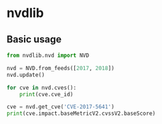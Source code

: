 # nvdlib

## Basic usage

```python
from nvdlib.nvd import NVD

nvd = NVD.from_feeds([2017, 2018])
nvd.update()

for cve in nvd.cves():
    print(cve.cve_id)

cve = nvd.get_cve('CVE-2017-5641')
print(cve.impact.baseMetricV2.cvssV2.baseScore)
```
